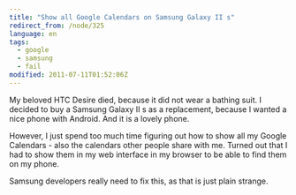 ```yaml
---
title: "Show all Google Calendars on Samsung Galaxy II s"
redirect_from: /node/325
language: en
tags:
  - google
  - samsung
  - fail
modified: 2011-07-11T01:52:06Z
---
```


My beloved HTC Desire died, because it did not wear a bathing suit. I decided to buy a Samsung Galaxy II s as a replacement, because I wanted a nice phone with Android. And it is a lovely phone.

However, I just spend too much time figuring out how to show all my Google Calendars - also the calendars other people share with me. Turned out that I had to show them in my web interface in my browser to be able to find them on my phone.

Samsung developers really need to fix this, as that is just plain strange.
